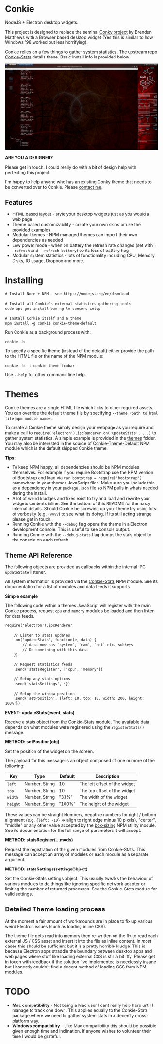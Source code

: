 Conkie
======
NodeJS + Electron desktop widgets.

This project is designed to replace the seminal [Conky project](https://github.com/brndnmtthws/conky) by Brenden Matthews with a Browser based desktop widget (Yes this is similar to how Windows '98 worked but less horrifying).

Conkie relies on a few things to gather system statistics. The upstream repo [Conkie-Stats](https://github.com/hash-bang/Conkie-Stats) details these. Basic install info is provided below.

![Fullscreen Widget Setup](docs/img/full.jpg)


**ARE YOU A DESIGNER?**

Please get in touch. I could really do with a bit of design help with perfecting this project.

I'm happy to help anyone who has an existing Conky theme that needs to be converted over to Conkie. Please [contact me](mailto:matt@mfdc.biz).


Features
--------

* HTML based layout - style your desktop widgets just as you would a web page
* Theme based customizability - create your own skins or use the provided examples
* Modular themes - NPM managed themes can import their own dependencies as needed
* Low power mode - when on battery the refresh rate changes (set with `--refresh` and `--refresh-battery`) so its less of battery hog
* Modular system statistics - lots of functionality including CPU, Memory, Disks, IO usage, Dropbox and more.



Installing
==========

	# Install Node + NPM - see https://nodejs.org/en/download

	# Install all Conkie's external statistics gathering tools
	sudo apt-get install bwm-ng lm-sensors iotop

	# Install Conkie itself and a theme
	npm install -g conkie conkie-theme-default


Run Conkie as a background process with:

	conkie -b

To specify a specific theme (instead of the default) either provide the path to the HTML file or the name of the NPM module:

	conkie -b -t conkie-theme-foobar

Use `--help` for other command line help.


Themes
=======
Conkie themes are a single HTML file which links to other required assets. You can override the default theme file by specifying `--theme <path to html file|npm module name>`.

To create a Conkie theme simply design your webpage as you require and make a call to `require('electron').ipcRenderer.on('updateStats', ...)` to gather system statistics. A simple example is provided in the [themes](./themes) folder. You may also be interested in the source of [Conkie-Theme-Default](FIXME) NPM module which is the default shipped Conkie theme.


**Tips:**

* To keep NPM happy, all dependencies should be NPM modules themselves. For example if you require Bootstrap use the NPM version of Bootstrap and load via `var bootstrap = require('bootstrap')` somewhere in your themes JavaScript files. Make sure you include this as a dependency in your `package.json` file so NPM pulls in whats needed during the install.
* A lot of weird kludges and fixes exist to try and load and rewrite your widgets contents inline. See the bottom of this README for the nasty internal details. Should Conkie be screwing up your theme try using lots of verbosity (e.g. `-vvvv`) to see what its doing. If its still acting strange please get in touch.
* Running Conkie with the `--debug` flag opens the theme in a Electron development console. This is useful to see console output.
* Running Connie with the `--debug-stats` flag dumps the stats object to the console on each refresh.


Theme API Reference
-------------------
The following objects are provided as callbacks within the internal IPC `updateState` listener.

All system information is provided via the [Conkie-Stats](https://github.com/hash-bang/Conkie-Stats) NPM module. See its documentation for a list of modules and data feeds it supports.

**Simple example**

The following code within a themes JavaScript will register with the main Conkie process, request `cpu` and `memory` modules be loaded and then listen for data feeds.

	require('electron').ipcRenderer

		// Listen to stats updates
		.on('updateStats', function(e, data) {
			// data now has `system`, `ram`, `net` etc. subkeys
			// Do something with this data
		})

		// Request statistics feeds
		.send('statsRegister', ['cpu', 'memory'])

		// Setup any stats options
		.send('statsSettings', {})

		// Setup the window position
		.send('setPosition', {left: 10, top: 10, width: 200, height: 100%'})


**EVENT: updateStats(event, stats)**

Receive a stats object from the [Conkie-Stats](https://github.com/hash-bang/Conkie-Stats) module. The available data depends on what modules were registered using the `registerStats()` message.


**METHOD: setPosition(obj)**

Set the position of the widget on the screen.

The payload for this message is an object composed of one or more of the following:

| Key             | Type                | Default              | Description                   |
|-----------------|---------------------|----------------------|-------------------------------|
| `left`          | Number, String      | 10                   | The left offset of the widget |
| `top`           | Number, String      | 10                   | The top offset of the widget  |
| `width`         | Number, String      | "33%"                | The width of the widget       |
| `height`        | Number, String      | "100%"               | The height of the widget      |

These values can be straight Numbers, negative numbers for right / bottom alignment (e.g. `{left: -10}` => align to right edge minus 10 pixels), "center", "middle" or any other value accepted by the [box-sizing](https://github.com/hash-bang/box-sizing) NPM utility module. See its documentation for the full range of parameters it will accept.



**METHOD: statsRegister(...mods)**

Request the registration of the given modules from Conkie-Stats. This message can accept an array of modules or each module as a separate argument.


**METHOD: statsSettings(settingsObject)**

Set the Conkie-Stats settings object. This usually tweaks the behaviour of various modules to do things like ignoring specific network adapter or limiting the number of returned processes. See the Conkie-Stats module for valid settings.



Detailed Theme loading process
------------------------------
At the moment a fair amount of workarounds are in place to fix up various weird Electron issues (such as loading inline CSS).

The theme file gets read into memory then re-written on the fly to read each external JS / CSS asset and insert it into the file as inline content. In *most* cases this should be sufficient but it is a pretty horrible kludge. This is because Electron apps straddle the boundary between desktop apps and web pages where stuff like loading external CSS is still a bit iffy. Please get in touch with feedback if the solution I've implemented is needlessly insane but I honestly couldn't find a decent method of loading CSS from NPM modules.


TODO
====

* **Mac compatibility** - Not being a Mac user I cant really help here until I manage to track one down. This applies equally to the Conkie-Stats package where we need to gather system stats in a decently cross-platform way.
* **Windows compatibility** - Like Mac compatibility this should be possible given enough time and inclination. If anyone wishes to volunteer their time I would be grateful.
